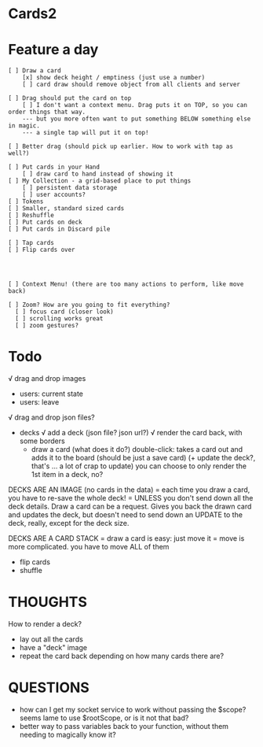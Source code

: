 # Cards2


# Feature a day
    [ ] Draw a card
        [x] show deck height / emptiness (just use a number)
        [ ] card draw should remove object from all clients and server

    [ ] Drag should put the card on top
        [ ] I don't want a context menu. Drag puts it on TOP, so you can order things that way. 
        --- but you more often want to put something BELOW something else in magic. 
        --- a single tap will put it on top!

    [ ] Better drag (should pick up earlier. How to work with tap as well?)

    [ ] Put cards in your Hand
        [ ] draw card to hand instead of showing it
    [ ] My Collection - a grid-based place to put things
        [ ] persistent data storage
        [ ] user accounts?
    [ ] Tokens
    [ ] Smaller, standard sized cards
    [ ] Reshuffle
    [ ] Put cards on deck
    [ ] Put cards in Discard pile

    [ ] Tap cards
    [ ] Flip cards over




    [ ] Context Menu! (there are too many actions to perform, like move back)

    [ ] Zoom? How are you going to fit everything?
      [ ] focus card (closer look)
      [ ] scrolling works great
      [ ] zoom gestures?
  

# Todo
√ drag and drop images

* users: current state
* users: leave

√ drag and drop json files?
* decks
  √ add a deck (json file? json url?)
  √ render the card back, with some borders
  * draw a card (what does it do?)
      double-click: takes a card out and adds it to the board (should be just a save card) (+ update the deck?, that's ... a lot of crap to update) you can choose to only render the 1st item in a deck, no?


DECKS ARE AN IMAGE (no cards in the data)
  = each time you draw a card, you have to re-save the whole deck!
  = UNLESS you don't send down all the deck details. Draw a card can be a request. Gives you back the drawn card and updates the deck, but doesn't need to send down an UPDATE to the deck, really, except for the deck size.

DECKS ARE A CARD STACK
  = draw a card is easy: just move it
  = move is more complicated. you have to move ALL of them
      
  * flip cards
  * shuffle

# THOUGHTS
How to render a deck? 
  - lay out all the cards
  - have a "deck" image
  - repeat the card back depending on how many cards there are?

# QUESTIONS
* how can I get my socket service to work without passing the $scope? seems lame to use $rootScope, or is it not that bad?
* better way to pass variables back to your function, without them needing to magically know it?
